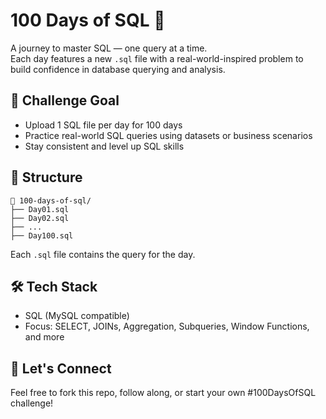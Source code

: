 # 100 Days of SQL 🧠

A journey to master SQL — one query at a time.  
Each day features a new `.sql` file with a real-world-inspired problem to build confidence in database querying and analysis.

## 📅 Challenge Goal 

- Upload 1 SQL file per day for 100 days  
- Practice real-world SQL queries using datasets or business scenarios    
- Stay consistent and level up SQL skills 

## 📂 Structure

```
📁 100-days-of-sql/
├── Day01.sql
├── Day02.sql
├── ...
├── Day100.sql
```

Each `.sql` file contains the query for the day.

## 🛠️ Tech Stack

- SQL (MySQL compatible)
- Focus: SELECT, JOINs, Aggregation, Subqueries, Window Functions, and more

## 🚀 Let's Connect

Feel free to fork this repo, follow along, or start your own #100DaysOfSQL challenge!

